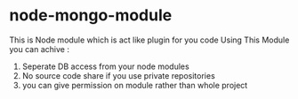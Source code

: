 # node-mongo-module
This is Node module which is act like plugin for you code
Using This Module you can achive :
1. Seperate DB access from your node modules 
2. No source code share if you use private repositories
3. you can give permission on module rather than whole project
